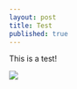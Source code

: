 ```yaml
---
layout: post
title: Test
published: true
---
```

This is a test!

![]({{site.baseurl}}/images/EYdr5bKWsAA8MYX.png)